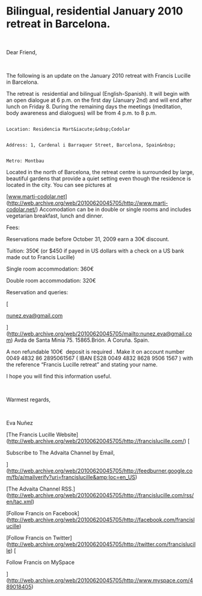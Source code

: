 # Bilingual, residential January 2010 retreat in Barcelona.

&nbsp;





    

        

            


        

        

            

            

                

                    

                        

                        

                            

                                

                                    

                                    

                                        

                                            

                                                

                                                

                                                    

                                                        

                                                            

                                                            

                                                                

                                                                    

                                                                        

                                                                        


                                                                        


Dear Friend,





&nbsp;





The following is an update on the January 2010 retreat with Francis Lucille in Barcelona.





The retreat is&nbsp;&nbsp;residential and bilingual (English-Spanish). It&nbsp;will begin with an open dialogue at 6 p.m. on the first day (January 2nd) and will end after lunch on Friday 8. During the remaining days the meetings (meditation, body awareness and dialogues) will be from 4 p.m. to 8 p.m.&nbsp;  

                                                                        Location: Residencia Mart&iacute;&nbsp;Codolar  

                                                                        Address: 1, Cardenal i Barraquer Street, Barcelona, Spain&nbsp;  

                                                                        Metro: Montbau  

                                                                        


Located in the north of Barcelona, the retreat centre is surrounded by large, beautiful gardens that provide a quiet setting even though the residence is located in the city. You can see pictures&nbsp;at&nbsp;





[www.marti-codolar.net] (http://web.archive.org/web/20100620045705/http://www.marti-codolar.net/)
Accomodation can be in double or single rooms and includes vegetarian breakfast, lunch and dinner.&nbsp;









                                                                        

                                                                        

                                                                        

                                                                        




Fees:  

                                                                        



Reservations made before October 31, 2009 earn a 30&euro; discount.  

                                                                        



Tuition: 350&euro; (or $450 if payed in US dollars with a check on a US bank made out to Francis Lucille)  

                                                                        



Single room accommodation: 360&euro;  

                                                                        



Double room accommodation: 320&euro;&nbsp;  

                                                                        





Reservation and queries:  

                                                                        



[

nunez.eva@gmail.com

](http://web.archive.org/web/20100620045705/mailto:nunez.eva@gmail.com)&nbsp;Avda de Santa Minia 75. 15865.Bri&oacute;n. A Coru&ntilde;a. Spain.





A non refundable 100&euro;&nbsp; deposit is required . Make it on account number 0049 4832 86 2895061567 ( IBAN ES28 0049 4832 8628 9506 1567 ) with the reference &ldquo;Francis Lucille retreat&rdquo; and stating your name.&nbsp;  

                                                                        





I hope you will find this information useful.





&nbsp;





Warmest regards,





&nbsp;





Eva Nu&ntilde;ez



                                                                        



[The Francis Lucille Website] (http://web.archive.org/web/20100620045705/http://francislucille.com/)
[

Subscribe to The Advaita Channel by Email,

](http://web.archive.org/web/20100620045705/http://feedburner.google.com/fb/a/mailverify?uri=francislucille&amp;loc=en_US)
&nbsp;  

                                                                        



[The Advaita Channel RSS.] (http://web.archive.org/web/20100620045705/http://francislucille.com/rss/en/tac.xml)



[Follow Francis on Facebook] (http://web.archive.org/web/20100620045705/http://facebook.com/francislucille)



[Follow Francis on Twitter] (http://web.archive.org/web/20100620045705/http://twitter.com/francislucille)
[


Follow Francis on MySpace


](http://web.archive.org/web/20100620045705/http://www.myspace.com/489018405)




















&nbsp;

                                                                        

                                                                        

                                                                        

                                                                        


&nbsp;

&nbsp;

                                                                        


                                                                        

                                                                    

                                                                

                                                            

                                                            

                                                        

                                                    

                                                

                                                

                                            

                                        

                                    

                                    

                                

                            

                        

                        

                    

                

            

            

        

        

            


        

    











